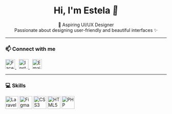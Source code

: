<!-- Hi, I'm Estela with cute waving animation -->
<h1 align="center">
  Hi, I'm Estela <span class="wave">👋</span>
</h1>

<!-- Waving animation style -->
<style>
  .wave {
    animation-name: wave-animation;  
    animation-duration: 2.5s;        
    animation-iteration-count: infinite;  
    transform-origin: 70% 70%;       
    display: inline-block;
  }

  @keyframes wave-animation {
    0% { transform: rotate(0deg); }
    10% { transform: rotate(14deg); }
    20% { transform: rotate(-8deg); }
    30% { transform: rotate(14deg); }
    40% { transform: rotate(-4deg); }
    50% { transform: rotate(10deg); }
    60% { transform: rotate(0deg); }
    100% { transform: rotate(0deg); }
  }
</style>

<p align="center">
  🌸 Aspiring UI/UX Designer <br>
  Passionate about designing user-friendly and beautiful interfaces ✨
</p>

---

### 📫 Connect with me
<p align="left">
  <a href="https://www.facebook.com/estela.mae.jalac.2024" target="_blank">
    <img src="https://cdn.jsdelivr.net/gh/devicons/devicon/icons/facebook/facebook-original.svg" alt="Facebook" width="30" height="30">
  </a>
  &nbsp;
  <a href="https://www.instagram.com/nutellaoverload" target="_blank">
    <img src="https://cdn.jsdelivr.net/gh/devicons/devicon/icons/instagram/instagram-original.svg" alt="Instagram" width="30" height="30">
  </a>
  &nbsp;
  <a href="mailto:estelajalac25@gmail.com">
    <img src="https://cdn.jsdelivr.net/gh/devicons/devicon/icons/google/google-original.svg" alt="Email" width="30" height="30">
  </a>
</p>

---

### 💻 Skills
<p align="left">
  <img src="https://cdn.jsdelivr.net/gh/devicons/devicon/icons/laravel/laravel-plain.svg" width="40" height="40" alt="Laravel"/>
  <img src="https://cdn.jsdelivr.net/gh/devicons/devicon/icons/figma/figma-original.svg" width="40" height="40" alt="Figma"/>
  <img src="https://cdn.jsdelivr.net/gh/devicons/devicon/icons/css3/css3-original.svg" width="40" height="40" alt="CSS3"/>
  <img src="https://cdn.jsdelivr.net/gh/devicons/devicon/icons/html5/html5-original.svg" width="40" height="40" alt="HTML5"/>
  <img src="https://cdn.jsdelivr.net/gh/devicons/devicon/icons/php/php-original.svg" width="40" height="40" alt="PHP"/>
</p>
